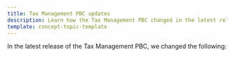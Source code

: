 ```yaml
---
title: Tax Management PBC updates
description: Learn how the Tax Management PBC changed in the latest release.
template: concept-topic-template
---
```


In the latest release of the Tax Management PBC, we changed the following:
